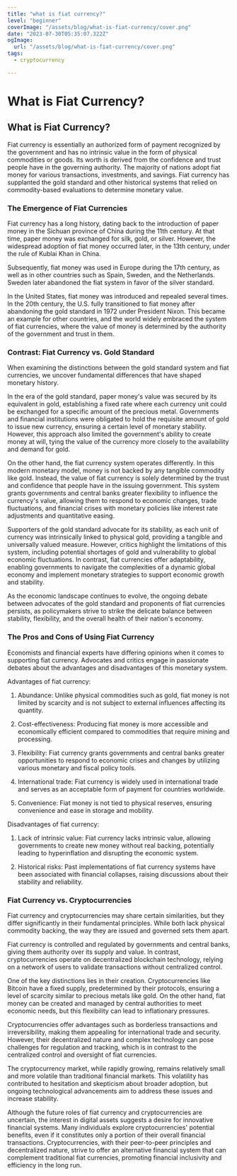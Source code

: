 ```yaml
---
title: "what is fiat currency?"
level: "beginner"
coverImage: "/assets/blog/what-is-fiat-currency/cover.png"
date: "2023-07-30T05:35:07.322Z"
ogImage:
  url: "/assets/blog/what-is-fiat-currency/cover.png"
tags:
  - cryptocurrency

---
```


# What is Fiat Currency?

## What is Fiat Currency?

Fiat currency is essentially an authorized form of payment recognized by the government and has no intrinsic value in the form of physical commodities or goods. Its worth is derived from the confidence and trust people have in the governing authority. The majority of nations adopt fiat money for various transactions, investments, and savings. Fiat currency has supplanted the gold standard and other historical systems that relied on commodity-based evaluations to determine monetary value.

### The Emergence of Fiat Currencies

Fiat currency has a long history, dating back to the introduction of paper money in the Sichuan province of China during the 11th century. At that time, paper money was exchanged for silk, gold, or silver. However, the widespread adoption of fiat money occurred later, in the 13th century, under the rule of Kublai Khan in China.

Subsequently, fiat money was used in Europe during the 17th century, as well as in other countries such as Spain, Sweden, and the Netherlands. Sweden later abandoned the fiat system in favor of the silver standard.

In the United States, fiat money was introduced and repealed several times. In the 20th century, the U.S. fully transitioned to fiat money after abandoning the gold standard in 1972 under President Nixon. This became an example for other countries, and the world widely embraced the system of fiat currencies, where the value of money is determined by the authority of the government and trust in them.

### Contrast: Fiat Currency vs. Gold Standard

When examining the distinctions between the gold standard system and fiat currencies, we uncover fundamental differences that have shaped monetary history.

In the era of the gold standard, paper money's value was secured by its equivalent in gold, establishing a fixed rate where each currency unit could be exchanged for a specific amount of the precious metal. Governments and financial institutions were obligated to hold the requisite amount of gold to issue new currency, ensuring a certain level of monetary stability. However, this approach also limited the government's ability to create money at will, tying the value of the currency more closely to the availability and demand for gold.

On the other hand, the fiat currency system operates differently. In this modern monetary model, money is not backed by any tangible commodity like gold. Instead, the value of fiat currency is solely determined by the trust and confidence that people have in the issuing government. This system grants governments and central banks greater flexibility to influence the currency's value, allowing them to respond to economic changes, trade fluctuations, and financial crises with monetary policies like interest rate adjustments and quantitative easing.

Supporters of the gold standard advocate for its stability, as each unit of currency was intrinsically linked to physical gold, providing a tangible and universally valued measure. However, critics highlight the limitations of this system, including potential shortages of gold and vulnerability to global economic fluctuations. In contrast, fiat currencies offer adaptability, enabling governments to navigate the complexities of a dynamic global economy and implement monetary strategies to support economic growth and stability.

As the economic landscape continues to evolve, the ongoing debate between advocates of the gold standard and proponents of fiat currencies persists, as policymakers strive to strike the delicate balance between stability, flexibility, and the overall health of their nation's economy.

### The Pros and Cons of Using Fiat Currency

Economists and financial experts have differing opinions when it comes to supporting fiat currency. Advocates and critics engage in passionate debates about the advantages and disadvantages of this monetary system.

Advantages of fiat currency:

1.  Abundance: Unlike physical commodities such as gold, fiat money is not limited by scarcity and is not subject to external influences affecting its quantity.
    
2.  Cost-effectiveness: Producing fiat money is more accessible and economically efficient compared to commodities that require mining and processing.
    
3.  Flexibility: Fiat currency grants governments and central banks greater opportunities to respond to economic crises and changes by utilizing various monetary and fiscal policy tools.
    
4.  International trade: Fiat currency is widely used in international trade and serves as an acceptable form of payment for countries worldwide.
    
5.  Convenience: Fiat money is not tied to physical reserves, ensuring convenience and ease in storage and mobility.
    

Disadvantages of fiat currency:

1.  Lack of intrinsic value: Fiat currency lacks intrinsic value, allowing governments to create new money without real backing, potentially leading to hyperinflation and disrupting the economic system.
    
2.  Historical risks: Past implementations of fiat currency systems have been associated with financial collapses, raising discussions about their stability and reliability.

### Fiat Currency vs. Cryptocurrencies

Fiat currency and cryptocurrencies may share certain similarities, but they differ significantly in their fundamental principles. While both lack physical commodity backing, the way they are issued and governed sets them apart.

Fiat currency is controlled and regulated by governments and central banks, giving them authority over its supply and value. In contrast, cryptocurrencies operate on decentralized blockchain technology, relying on a network of users to validate transactions without centralized control.

One of the key distinctions lies in their creation. Cryptocurrencies like Bitcoin have a fixed supply, predetermined by their protocols, ensuring a level of scarcity similar to precious metals like gold. On the other hand, fiat money can be created and managed by central authorities to meet economic needs, but this flexibility can lead to inflationary pressures.

Cryptocurrencies offer advantages such as borderless transactions and irreversibility, making them appealing for international trade and security. However, their decentralized nature and complex technology can pose challenges for regulation and tracking, which is in contrast to the centralized control and oversight of fiat currencies.

The cryptocurrency market, while rapidly growing, remains relatively small and more volatile than traditional financial markets. This volatility has contributed to hesitation and skepticism about broader adoption, but ongoing technological advancements aim to address these issues and increase stability.

Although the future roles of fiat currency and cryptocurrencies are uncertain, the interest in digital assets suggests a desire for innovative financial systems. Many individuals explore cryptocurrencies' potential benefits, even if it constitutes only a portion of their overall financial transactions. Cryptocurrencies, with their peer-to-peer principles and decentralized nature, strive to offer an alternative financial system that can complement traditional fiat currencies, promoting financial inclusivity and efficiency in the long run.


<!--stackedit_data:
eyJoaXN0b3J5IjpbMjEwMDkyOTM1NCwtMjQyMTAxODkyLC0yND
IxMDE4OTJdfQ==
-->